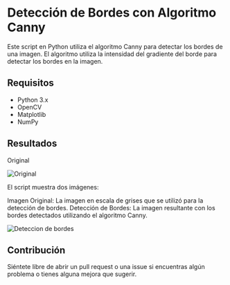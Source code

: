 # Detección de Bordes con Algoritmo Canny

Este script en Python utiliza el algoritmo Canny para detectar los bordes de una imagen. El algoritmo utiliza la intensidad del gradiente del borde para detectar los bordes en la imagen.

## Requisitos

- Python 3.x
- OpenCV
- Matplotlib
- NumPy

## Resultados
Original  

![Original](https://github.com/deaangelg/Vision-Artificial-/blob/348be02fcb87538ead6feff61b03b0062db67a70/Pr%C3%A1ctica%20XII%3A%20Canny/Cohete.jpg)  

El script muestra dos imágenes:  


Imagen Original: La imagen en escala de grises que se utilizó para la detección de bordes.
Detección de Bordes: La imagen resultante con los bordes detectados utilizando el algoritmo Canny.  

![Deteccion de bordes](https://github.com/deaangelg/Vision-Artificial-/blob/348be02fcb87538ead6feff61b03b0062db67a70/Pr%C3%A1ctica%20XII%3A%20Canny/Deteccion%20de%20bordes.png)  


## Contribución
Siéntete libre de abrir un pull request o una issue si encuentras algún problema o tienes alguna mejora que sugerir.
